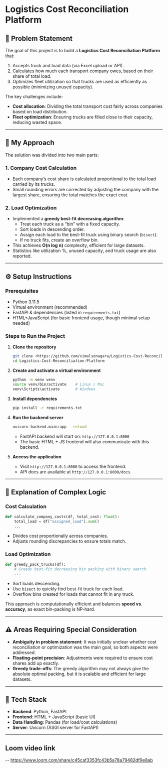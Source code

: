 # Logistics Cost Reconciliation Platform

## 📌 Problem Statement
The goal of this project is to build a **Logistics Cost Reconciliation Platform** that:
1. Accepts truck and load data (via Excel upload or API).
2. Calculates how much each transport company owes, based on their share of total load.
3. Optimizes fleet utilization so that trucks are used as efficiently as possible (minimizing unused capacity).

The key challenges include:
- **Cost allocation**: Dividing the total transport cost fairly across companies based on load distribution.
- **Fleet optimization**: Ensuring trucks are filled close to their capacity, reducing wasted space.

---

## 🚀 My Approach
The solution was divided into two main parts:

### 1. Company Cost Calculation
- Each company’s cost share is calculated proportional to the total load carried by its trucks.
- Small rounding errors are corrected by adjusting the company with the largest share, ensuring the total matches the exact cost.

### 2. Load Optimization
- Implemented a **greedy best-fit decreasing algorithm**:
  - Treat each truck as a “bin” with a fixed capacity.
  - Sort loads in descending order.
  - Assign each load to the best-fit truck using binary search (`bisect`).
  - If no truck fits, create an overflow bin.
- This achieves **O(n log n)** complexity, efficient for large datasets.
- Statistics like utilization %, unused capacity, and truck usage are also reported.

---

## ⚙️ Setup Instructions

### Prerequisites
- Python 3.11.5  
- Virtual environment (recommended)  
- FastAPI & dependencies (listed in `requirements.txt`)  
- HTML+JavaScript (for basic frontend usage, though minimal setup needed)

### Steps to Run the Project
1. **Clone the repository**  
   ```bash
   git clone <https://github.com/vimalsonagara/Logistics-Cost-Reconciliation-Platform.git>
   cd Logistics-Cost-Reconciliation-Platform
   ```

2. **Create and activate a virtual environment**  
   ```bash
   python -m venv venv
   source venv/bin/activate    # Linux / Mac
   venv\Scripts\activate       # Windows
   ```

3. **Install dependencies**  
   ```bash
   pip install -r requirements.txt
   ```

4. **Run the backend server**  
   ```bash
   uvicorn backend.main:app --reload
   ```
   - FastAPI backend will start on: `http://127.0.0.1:8000`
   - The basic HTML + JS frontend will also communicate with this backend.

5. **Access the application**  
   - Visit `http://127.0.0.1:8000` to access the frontend.  
   - API docs are available at `http://127.0.0.1:8000/docs`.

---

## 🧩 Explanation of Complex Logic

### Cost Calculation
```python
def calculate_company_costs(df, total_cost: float):
    total_load = df["assigned_load"].sum()
    ...
```
- Divides cost proportionally across companies.
- Adjusts rounding discrepancies to ensure totals match.

### Load Optimization
```python
def greedy_pack_trucks(df):
    # Greedy best-fit decreasing bin packing with binary search
    ...
```
- Sort loads descending.
- Use `bisect` to quickly find best-fit truck for each load.
- Overflow bins created for loads that cannot fit in any truck.

This approach is computationally efficient and balances **speed vs. accuracy**, as exact bin-packing is NP-hard.

---

## ⚠️ Areas Requiring Special Consideration
- **Ambiguity in problem statement**: It was initially unclear whether cost reconciliation or optimization was the main goal, so both aspects were addressed.  
- **Floating-point precision**: Adjustments were required to ensure cost shares add up exactly.  
- **Greedy trade-offs**: The greedy algorithm may not always give the absolute optimal packing, but it is scalable and efficient for large datasets.

---

## 📂 Tech Stack
- **Backend**: Python, FastAPI  
- **Frontend**: HTML + JavaScript (basic UI)  
- **Data Handling**: Pandas (for load/cost calculations)  
- **Server**: Uvicorn (ASGI server for FastAPI)  

---
## Loom video link ##
-- https://www.loom.com/share/c45caf3353fc43b5a78a79482df9e8ab
